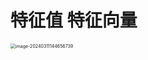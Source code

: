 # 特征值 特征向量

<img src="https://cvp.oss-cn-shanghai.aliyuncs.com/picgo/202403111446574.png" alt="image-20240311144656739" style="zoom:50%;" />
